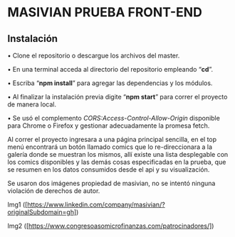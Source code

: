 
# MASIVIAN PRUEBA FRONT-END

## Instalación

•	Clone el repositorio o descargue los archivos del master.

•	En una terminal acceda al directorio del repositorio empleando “**cd**”.

•	Escriba “**npm install**” para agregar las dependencias y los módulos.

•	Al finalizar la instalación previa digite “**npm start**” para correr el proyecto de manera local. 

•	Se usó el complemento *CORS:Access-Control-Allow-Origin* disponible para Chrome o Firefox y gestionar adecuadamente la promesa fetch.


Al correr el proyecto ingresara a una página principal sencilla, en el top menú encontrará un botón llamado comics que lo re-direccionara a la galería donde se muestran los mismos, allí existe una lista desplegable con los comics disponibles y las demás cosas especificadas en la prueba, que se resumen en los datos consumidos desde el api y su visualización.


Se usaron dos imágenes propiedad de masivian, no se intentó ninguna violación de derechos de autor.

Img1
([https://www.linkedin.com/company/masivian/?originalSubdomain=gh])


Img2
([https://www.congresoasomicrofinanzas.com/patrocinadores/])




